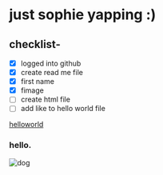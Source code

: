 # just sophie yapping :) 
## checklist- 
- [x] logged into github
- [x] create read me file
- [x] first name
- [x] fimage
- [ ] create html file
- [ ] add like to hello world file

[helloworld](https://rosie080.github.io/helloworld/)
### hello.
![dog](https://i.pinimg.com/236x/65/c4/18/65c4182bbcba121c3a8b2a6fe37e21d8.jpg?nii=t)

